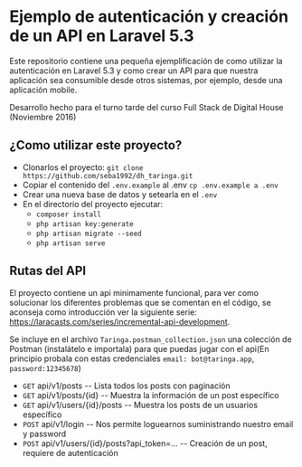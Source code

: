 # Ejemplo de autenticación y creación de un API en Laravel 5.3
Este repositorio contiene una pequeña ejemplificación de como utilizar la autenticación en Laravel 5.3 y como crear un API para que nuestra aplicación sea consumible desde otros sistemas, por ejemplo, desde una aplicación mobile.

Desarrollo hecho para el turno tarde del curso Full Stack de Digital House (Noviembre 2016)

## ¿Como utilizar este proyecto?
- Clonarlos el proyecto: `git clone https://github.com/seba1992/dh_taringa.git`
- Copiar el contenido del `.env.example` al .env `cp .env.example a .env`
- Crear una nueva base de datos y setearla en el `.env`
- En el directorio del proyecto ejecutar:
    - `composer install`
    - `php artisan key:generate`
    - `php artisan migrate --seed`
    - `php artisan serve`

## Rutas del API
El proyecto contiene un api minimamente funcional, para ver como solucionar los diferentes problemas que se comentan en el código, se aconseja como introducción ver la siguiente serie: https://laracasts.com/series/incremental-api-development.

Se incluye en el archivo `Taringa.postman_collection.json` una colección de Postman (instalátelo e importala) para que puedas jugar con el api(En principio probala con estas credenciales `email: bot@taringa.app`, `password:12345678`)
- `GET` api/v1/posts -- Lista todos los posts con paginación
- `GET` api/v1/posts/{id} -- Muestra la información de un post específico
- `GET` api/v1/users/{id}/posts -- Muestra los posts de un usuarios específico
- `POST` api/v1/login -- Nos permite loguearnos suministrando nuestro email y password
- `POST` api/v1/users/{id}/posts?api_token=... -- Creación de un post, requiere de autenticación